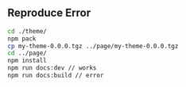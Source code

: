## Reproduce Error
```bash
cd ./theme/
npm pack
cp my-theme-0.0.0.tgz ../page/my-theme-0.0.0.tgz
cd ../page/
npm install
npm run docs:dev // works
npm run docs:build // error
```